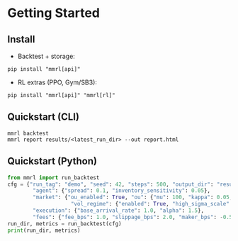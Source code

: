 # Getting Started

## Install
- Backtest + storage:
```
pip install "mmrl[api]"
```
- RL extras (PPO, Gym/SB3):
```
pip install "mmrl[api]" "mmrl[rl]"
```

## Quickstart (CLI)
```
mmrl backtest
mmrl report results/<latest_run_dir> --out report.html
```

## Quickstart (Python)
```python
from mmrl import run_backtest
cfg = {"run_tag": "demo", "seed": 42, "steps": 500, "output_dir": "results",
        "agent": {"spread": 0.1, "inventory_sensitivity": 0.05},
        "market": {"ou_enabled": True, "ou": {"mu": 100, "kappa": 0.05, "sigma": 0.5, "dt": 1.0},
                    "vol_regime": {"enabled": True, "high_sigma_scale": 3.0, "switch_prob": 0.02}},
        "execution": {"base_arrival_rate": 1.0, "alpha": 1.5},
        "fees": {"fee_bps": 1.0, "slippage_bps": 2.0, "maker_bps": -0.5, "taker_bps": 1.0}}
run_dir, metrics = run_backtest(cfg)
print(run_dir, metrics)
```